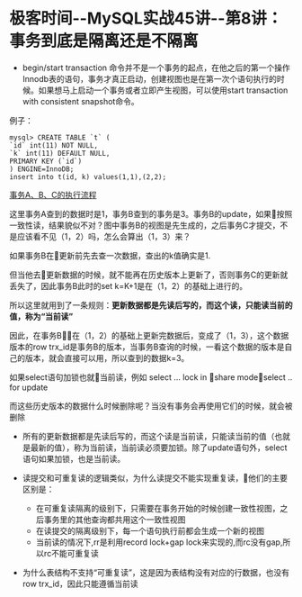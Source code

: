 # 极客时间--MySQL实战45讲--第8讲：事务到底是隔离还是不隔离

* begin/start transaction 命令并不是一个事务的起点，在他之后的第一个操作Innodb表的语句，事务才真正启动，创建视图也是在第一次个语句执行的时候。如果想马上启动一个事务或者立即产生视图，可以使用start transaction with  consistent snapshot命令。

例子：

    mysql> CREATE TABLE `t` (
    `id` int(11) NOT NULL,
    `k` int(11) DEFAULT NULL,
    PRIMARY KEY (`id`)
    ) ENGINE=InnoDB;
    insert into t(id, k) values(1,1),(2,2);

[事务A、B、C的执行流程](../images/mysql实战45讲/事务A、B、C的执行流程.png)

这里事务A查到的数据时是1，事务B查到的事务是3。事务B的update，如果按照一致性读，结果貌似不对？图中事务B的视图是先生成的，之后事务C才提交，不是应该看不见（1，2）吗，怎么会算出（1，3）来？

如果事务B在更新前先去查一次数据，查出的k值确实是1.

但当他去更新数据的时候，就不能再在历史版本上更新了，否则事务C的更新就丢失了，因此事务B此时的set k=K+1是在（1，2）的基础上进行的。

所以这里就用到了一条规则：**更新数据都是先读后写的，而这个读，只能读当前的值，称为“当前读”**

因此，在事务B在（1，2）的基础上更新完数据后，变成了（1，3），这个数据版本的row trx_id是事务B的版本，当事务B查询的时候，一看这个数据的版本是自己的版本，就会直接可以用，所以查到的数据k=3。

如果select语句加锁也就当前读，例如 select ... lock in share mode，select .. for update

而这些历史版本的数据什么时候删除呢？当没有事务会再使用它们的时候，就会被删除


* 所有的更新数据都是先读后写的，而这个读是当前读，只能读当前的值（也就是最新的值），称为当前读，当前读必须要加锁。除了update语句外，select语句如果加锁，也是当前读。

* 读提交和可重复读的逻辑类似，为什么读提交不能实现重复读，他们的主要区别是：
    - 在可重复读隔离的级别下，只需要在事务开始的时候创建一致性视图，之后事务里的其他查询都共用这个一致性视图
    - 在读提交的隔离级别下，每一个语句执行前都会生成一个新的视图
    - 当前读的情况下,rr是利用record lock+gap lock来实现的,而rc没有gap,所以rc不能可重复读

* 为什么表结构不支持“可重复读”，这是因为表结构没有对应的行数据，也没有row trx_id，因此只能遵循当前读
